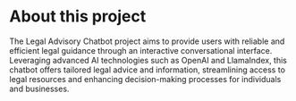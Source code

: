 # About this project
The Legal Advisory Chatbot project aims to provide users with reliable and efficient legal guidance through an interactive conversational interface. Leveraging advanced AI technologies such as OpenAI and LlamaIndex, this chatbot offers tailored legal advice and information, streamlining access to legal resources and enhancing decision-making processes for individuals and businesses.

